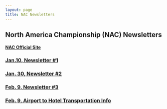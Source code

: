 ```yaml
---
layout: page
title: NAC Newsletters
---
```


## North America Championship (NAC) Newsletters

#### [NAC Official Site](http://nac.icpc.global)

### [Jan.10, Newsletter #1](/nac/Jan10-Letter1.pdf)

### [Jan. 30, Newsletter #2](/nac/Jan30-Letter2.pdf)

### [Feb. 9, Newsletter #3](/nac/Feb9-Letter3.pdf)

### [Feb. 9, Airport to Hotel Transportation Info](/nac/AirportToHotelTransportation.pdf)